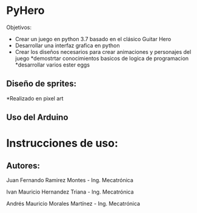 # PyHero  
Objetivos:
* Crear un juego en python 3.7 basado en el clásico Guitar Hero
* Desarrollar una interfaz grafica en python 
* Crear los diseños necesarios para crear animaciones y personajes del juego 
*demostrtar conocimientos basicos de logica de programacion
*desarrollar varios ester eggs
## Diseño de sprites:
*Realizado en pixel art

## Uso del Arduino 

# Instrucciones de uso: 


## Autores: 
Juan Fernando Ramirez Montes - Ing. Mecatrónica

Ivan Mauricio Hernandez Triana - Ing. Mecatrónica

Andrés Mauricio Morales Martínez - Ing. Mecatrónica
